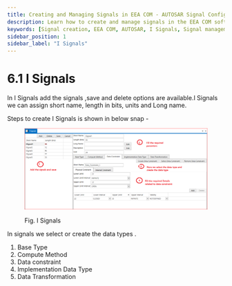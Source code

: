 ```yaml
---
title: Creating and Managing Signals in EEA COM - AUTOSAR Signal Configuration
description: Learn how to create and manage signals in the EEA COM software for AUTOSAR systems. Configure I Signals with parameters such as short name, length (bits), units, and data types like Base Type, Compute Method, and Data Transformation. Ensure accurate data transmission by defining the appropriate signal attributes for your system.
keywords: [Signal creation, EEA COM, AUTOSAR, I Signals, Signal management, Base Type, Compute Method, Data Constraint]
sidebar_position: 1
sidebar_label: "I Signals"
---
```


# 6.1 I Signals
In I Signals add the signals ,save and delete options are available.I Signals we can assign short name, length in bits, units and Long name.

Steps to create I Signals is shown in below snap -

<div class="text--center">

<figure>

![Signals](../assets/image35.webp "- Signals")
<figcaption>Fig. I Signals</figcaption>
</figure>
</div>

In signals we select or create the data types .
1. Base Type
2. Compute Method
3. Data constraint
4. Implementation Data Type
5. Data Transformation 
